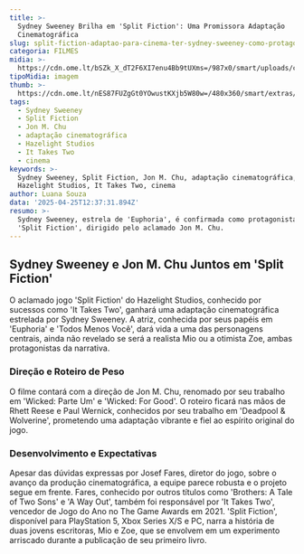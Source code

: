 ```yaml
---
title: >-
  Sydney Sweeney Brilha em 'Split Fiction': Uma Promissora Adaptação
  Cinematográfica
slug: split-fiction-adaptao-para-cinema-ter-sydney-sweeney-como-protagonista
categoria: FILMES
midia: >-
  https://cdn.ome.lt/bSZk_X_dT2F6XI7enu4Bb9tUXms=/987x0/smart/uploads/conteudo/fotos/split-fiction-filme-sydney-sweeney.jpg
tipoMidia: imagem
thumb: >-
  https://cdn.ome.lt/nES87FUZgGt0YOwustKXjb5W80w=/480x360/smart/extras/conteudos/split-fiction-filme-sydney-sweeney.jpg
tags:
  - Sydney Sweeney
  - Split Fiction
  - Jon M. Chu
  - adaptação cinematográfica
  - Hazelight Studios
  - It Takes Two
  - cinema
keywords: >-
  Sydney Sweeney, Split Fiction, Jon M. Chu, adaptação cinematográfica,
  Hazelight Studios, It Takes Two, cinema
author: Luana Souza
data: '2025-04-25T12:37:31.894Z'
resumo: >-
  Sydney Sweeney, estrela de 'Euphoria', é confirmada como protagonista no filme
  'Split Fiction', dirigido pelo aclamado Jon M. Chu.
---
```


## Sydney Sweeney e Jon M. Chu Juntos em 'Split Fiction'

O aclamado jogo 'Split Fiction' do Hazelight Studios, conhecido por sucessos como 'It Takes Two', ganhará uma adaptação cinematográfica estrelada por Sydney Sweeney. A atriz, conhecida por seus papéis em 'Euphoria' e 'Todos Menos Você', dará vida a uma das personagens centrais, ainda não revelado se será a realista Mio ou a otimista Zoe, ambas protagonistas da narrativa.

### Direção e Roteiro de Peso

O filme contará com a direção de Jon M. Chu, renomado por seu trabalho em 'Wicked: Parte Um' e 'Wicked: For Good'. O roteiro ficará nas mãos de Rhett Reese e Paul Wernick, conhecidos por seu trabalho em 'Deadpool & Wolverine', prometendo uma adaptação vibrante e fiel ao espírito original do jogo.

### Desenvolvimento e Expectativas

Apesar das dúvidas expressas por Josef Fares, diretor do jogo, sobre o avanço da produção cinematográfica, a equipe parece robusta e o projeto segue em frente. Fares, conhecido por outros títulos como 'Brothers: A Tale of Two Sons' e 'A Way Out', também foi responsável por 'It Takes Two', vencedor de Jogo do Ano no The Game Awards em 2021. 'Split Fiction', disponível para PlayStation 5, Xbox Series X/S e PC, narra a história de duas jovens escritoras, Mio e Zoe, que se envolvem em um experimento arriscado durante a publicação de seu primeiro livro.
